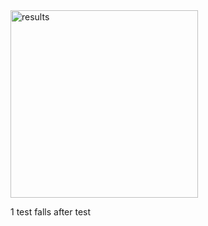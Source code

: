 <img width="300" alt="results" src="https://user-images.githubusercontent.com/104631202/166927407-43c23d3c-e815-4478-8f0b-32990477caa2.png">

1 test falls after test 
